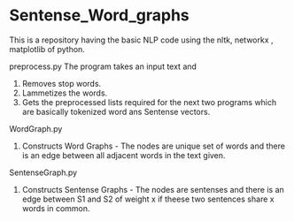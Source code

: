 # Sentense_Word_graphs
This is a repository having the basic NLP code using the nltk, networkx , matplotlib of python.

preprocess.py
The program takes an input text and 
1) Removes stop words.
2) Lammetizes the words.
3) Gets the preprocessed lists required for the next two programs which are basically tokenized word ans Sentense vectors.

WordGraph.py
1) Constructs Word Graphs - The nodes are unique set of words and there is an edge between all adjacent words in the text given.

SentenseGraph.py
1) Constructs Sentense Graphs - The nodes are sentenses and there is an edge between S1 and S2 of weight x if theese two sentences share x words in common.
